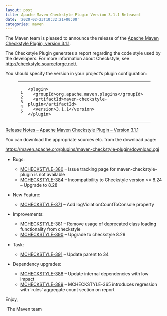 ```yaml
---
layout: post
title: Apache Maven Checkstyle Plugin Version 3.1.1 Released
date: '2020-02-23T10:32:21+00:00'
categories: maven
---
```

<div class="entry-content"><p>The Maven team is pleased to announce the release of the
<a href="https://maven.apache.org/plugins/maven-checkstyle-plugin/">Apache Maven Checkstyle Plugin, version 3.1.1</a>.</p>

<p>The Checkstyle Plugin generates a report regarding the code style used by the
developers. For more information about Checkstyle, see
<a href="http://checkstyle.sourceforge.net/.">http://checkstyle.sourceforge.net/.</a></p>

<p>You should specify the version in your project&rsquo;s plugin configuration:</p>

<figure class='code'><figcaption><span></span></figcaption><div class="highlight"><table><tr><td class="gutter"><pre class="line-numbers"><span class='line-number'>1</span>
<span class='line-number'>2</span>
<span class='line-number'>3</span>
<span class='line-number'>4</span>
<span class='line-number'>5</span>
</pre></td><td class='code'><pre><code class='xml'><span class='line'><span class="nt">&lt;plugin&gt;</span>
</span><span class='line'>  <span class="nt">&lt;groupId&gt;</span>org.apache.maven.plugins<span class="nt">&lt;/groupId&gt;</span>
</span><span class='line'>  <span class="nt">&lt;artifactId&gt;</span>maven-checkstyle-plugin<span class="nt">&lt;/artifactId&gt;</span>
</span><span class='line'>  <span class="nt">&lt;version&gt;</span>3.1.1<span class="nt">&lt;/version&gt;</span>
</span><span class='line'><span class="nt">&lt;/plugin&gt;</span>
</span></code></pre></td></tr></table></div></figure>


<p></p>

<!-- more -->


<p><a href="https://issues.apache.org/jira/secure/ReleaseNote.jspa?projectId=12317223&amp;version=12345558">Release Notes &ndash; Apache Maven Checkstyle Plugin &ndash; Version 3.1.1</a></p>

<p>You can download the appropriate sources etc. from the download page:</p>

<p><a href="https://maven.apache.org/plugins/maven-checkstyle-plugin/download.cgi">https://maven.apache.org/plugins/maven-checkstyle-plugin/download.cgi</a></p>

<ul>
<li><p>Bugs:</p>

<ul>
<li><a href="https://issues.apache.org/jira/browse/MCHECKSTYLE-380">MCHECKSTYLE-380</a> &ndash; Issue tracking page for maven-checkstyle-plugin is not available</li>
<li><a href="https://issues.apache.org/jira/browse/MCHECKSTYLE-384">MCHECKSTYLE-384</a> &ndash; Incompatibility to Checkstyle version >= 8.24 &ndash; Upgrade to 8.28</li>
</ul>
</li>
<li><p>New Feature:</p>

<ul>
<li><a href="https://issues.apache.org/jira/browse/MCHECKSTYLE-371">MCHECKSTYLE-371</a> &ndash; Add logViolationCountToConsole property</li>
</ul>
</li>
<li><p>Improvements:</p>

<ul>
<li><a href="https://issues.apache.org/jira/browse/MCHECKSTYLE-381">MCHECKSTYLE-381</a> &ndash; Remove usage of deprecated class loading functionality from checkstyle</li>
<li><a href="https://issues.apache.org/jira/browse/MCHECKSTYLE-390">MCHECKSTYLE-390</a> &ndash; Upgrade to checkstyle 8.29</li>
</ul>
</li>
<li><p>Task:</p>

<ul>
<li><a href="https://issues.apache.org/jira/browse/MCHECKSTYLE-391">MCHECKSTYLE-391</a> &ndash; Update parent to 34</li>
</ul>
</li>
<li><p>Dependency upgrades:</p>

<ul>
<li><a href="https://issues.apache.org/jira/browse/MCHECKSTYLE-388">MCHECKSTYLE-388</a> &ndash; Update internal dependencies with low impact</li>
<li><a href="https://issues.apache.org/jira/browse/MCHECKSTYLE-389">MCHECKSTYLE-389</a> &ndash; MCHECKSTYLE-365 introduces regression with &lsquo;rules&rsquo; aggregate count section on report</li>
</ul>
</li>
</ul>


<p>Enjoy,</p>

<p>-The Maven team</p>
</div>
